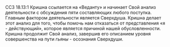 ССЗ 18.13:1	Кришна ссылается на «Веданту» и начинает Свой анализ деятельности с обсуждения пяти составляющих любого поступка. Главным фактором деятельности является Сверхдуша. Кришна делает этот анализ для того, чтобы помочь нам отказаться от представления «я - действующий», которое является причиной нашей обусловленности. Кришна продолжит Свой анализ, завершив его описанием уровня совершенства на пути _гьяны_ - осознания Сверхдуши.